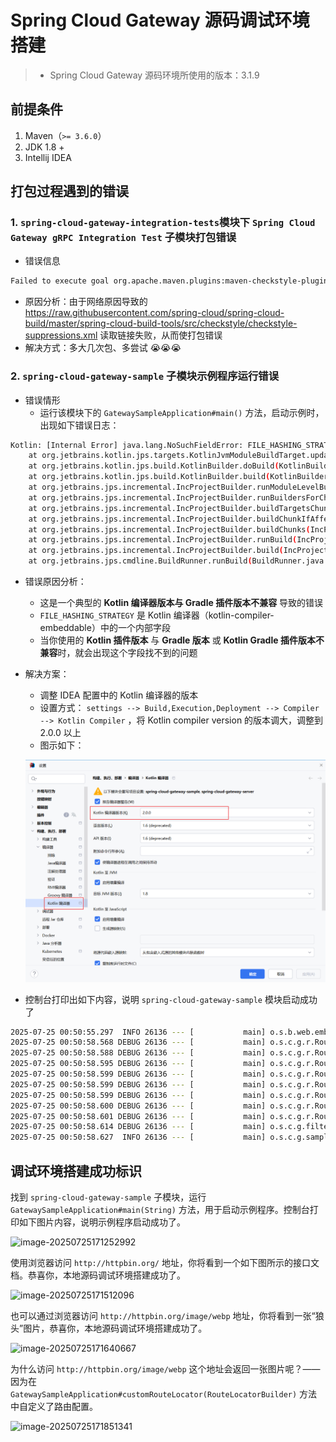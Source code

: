 # Spring Cloud Gateway 源码调试环境搭建

> - Spring Cloud Gateway 源码环境所使用的版本：3.1.9

## 前提条件

1. Maven（`>= 3.6.0`）
2. JDK 1.8 +
3. Intellij IDEA

## 打包过程遇到的错误

### 1. `spring-cloud-gateway-integration-tests`模块下 `Spring Cloud Gateway gRPC Integration Test` 子模块打包错误

- 错误信息
```sh
Failed to execute goal org.apache.maven.plugins:maven-checkstyle-plugin:3.1.2:check (checkstyle-validation) on project grpc: Failed during checkstyle configuration: cannot initialize module SuppressionFilter - Unable to read https://raw.githubusercontent.com/spring-cloud/spring-cloud-build/master/spring-cloud-build-tools/src/checkstyle/checkstyle-suppressions.xml: Read timed out -> [Help 1]
```

- 原因分析：由于网络原因导致的 https://raw.githubusercontent.com/spring-cloud/spring-cloud-build/master/spring-cloud-build-tools/src/checkstyle/checkstyle-suppressions.xml 读取链接失败，从而使打包错误
- 解决方式：多大几次包、多尝试 😭😭😭



### 2. `spring-cloud-gateway-sample` 子模块示例程序运行错误

- 错误情形
  - 运行该模块下的 `GatewaySampleApplication#main()` 方法，启动示例时，出现如下错误日志：

```sh
Kotlin: [Internal Error] java.lang.NoSuchFieldError: FILE_HASHING_STRATEGY
	at org.jetbrains.kotlin.jps.targets.KotlinJvmModuleBuildTarget.updateChunkMappings(KotlinJvmModuleBuildTarget.kt:362)
	at org.jetbrains.kotlin.jps.build.KotlinBuilder.doBuild(KotlinBuilder.kt:463)
	at org.jetbrains.kotlin.jps.build.KotlinBuilder.build(KotlinBuilder.kt:299)
	at org.jetbrains.jps.incremental.IncProjectBuilder.runModuleLevelBuilders(IncProjectBuilder.java:1609)
	at org.jetbrains.jps.incremental.IncProjectBuilder.runBuildersForChunk(IncProjectBuilder.java:1238)
	at org.jetbrains.jps.incremental.IncProjectBuilder.buildTargetsChunk(IncProjectBuilder.java:1389)
	at org.jetbrains.jps.incremental.IncProjectBuilder.buildChunkIfAffected(IncProjectBuilder.java:1203)
	at org.jetbrains.jps.incremental.IncProjectBuilder.buildChunks(IncProjectBuilder.java:971)
	at org.jetbrains.jps.incremental.IncProjectBuilder.runBuild(IncProjectBuilder.java:527)
	at org.jetbrains.jps.incremental.IncProjectBuilder.build(IncProjectBuilder.java:236)
	at org.jetbrains.jps.cmdline.BuildRunner.runBuild(BuildRunner.java:135)

```

- 错误原因分析：
  - 这是一个典型的 **Kotlin 编译器版本与 Gradle 插件版本不兼容** 导致的错误
  - `FILE_HASHING_STRATEGY` 是 Kotlin 编译器（kotlin-compiler-embeddable）中的一个内部字段
  - 当你使用的 **Kotlin 插件版本** 与 **Gradle 版本** 或 **Kotlin Gradle 插件版本不兼容**时，就会出现这个字段找不到的问题

- 解决方案：

  - 调整 IDEA 配置中的 Kotlin 编译器的版本
  - 设置方式： `settings --> Build,Execution,Deployment --> Compiler --> Kotlin Compiler` ，将 Kotlin compiler version 的版本调大，调整到 2.0.0 以上
  - 图示如下：

  ![image-20250725010834682](https://raw.githubusercontent.com/witty-hamster/oss/master/202507/202507250108923.png)

- 控制台打印出如下内容，说明 `spring-cloud-gateway-sample` 模块启动成功了

```sh
2025-07-25 00:50:55.297  INFO 26136 --- [           main] o.s.b.web.embedded.netty.NettyWebServer  : Netty started on port 8080
2025-07-25 00:50:58.568 DEBUG 26136 --- [           main] o.s.c.g.r.RouteDefinitionRouteLocator    : RouteDefinition websocket_test applying {_genkey_0=/echo} to Path
2025-07-25 00:50:58.588 DEBUG 26136 --- [           main] o.s.c.g.r.RouteDefinitionRouteLocator    : RouteDefinition websocket_test applying filter {_genkey_0=/httpbin} to PrefixPath
2025-07-25 00:50:58.595 DEBUG 26136 --- [           main] o.s.c.g.r.RouteDefinitionRouteLocator    : RouteDefinition websocket_test applying filter {_genkey_0=X-Response-Default-Foo, _genkey_1=Default-Bar} to AddResponseHeader
2025-07-25 00:50:58.599 DEBUG 26136 --- [           main] o.s.c.g.r.RouteDefinitionRouteLocator    : RouteDefinition matched: websocket_test
2025-07-25 00:50:58.599 DEBUG 26136 --- [           main] o.s.c.g.r.RouteDefinitionRouteLocator    : RouteDefinition default_path_to_httpbin applying {_genkey_0=/**} to Path
2025-07-25 00:50:58.599 DEBUG 26136 --- [           main] o.s.c.g.r.RouteDefinitionRouteLocator    : RouteDefinition default_path_to_httpbin applying filter {_genkey_0=/httpbin} to PrefixPath
2025-07-25 00:50:58.600 DEBUG 26136 --- [           main] o.s.c.g.r.RouteDefinitionRouteLocator    : RouteDefinition default_path_to_httpbin applying filter {_genkey_0=X-Response-Default-Foo, _genkey_1=Default-Bar} to AddResponseHeader
2025-07-25 00:50:58.601 DEBUG 26136 --- [           main] o.s.c.g.r.RouteDefinitionRouteLocator    : RouteDefinition matched: default_path_to_httpbin
2025-07-25 00:50:58.614 DEBUG 26136 --- [           main] o.s.c.g.filter.GatewayMetricsFilter      : New routes count: 2
2025-07-25 00:50:58.627  INFO 26136 --- [           main] o.s.c.g.sample.GatewaySampleApplication  : Started GatewaySampleApplication in 20.237 seconds (JVM running for 25.542)
```



## 调试环境搭建成功标识

找到 `spring-cloud-gateway-sample` 子模块，运行 `GatewaySampleApplication#main(String)` 方法，用于启动示例程序。控制台打印如下图片内容，说明示例程序启动成功了。

![image-20250725171252992](https://cdn.jsdelivr.net/gh/witty-hamster/oss@master/202507/image-20250725171252992.png)

使用浏览器访问 `http://httpbin.org/` 地址，你将看到一个如下图所示的接口文档。恭喜你，本地源码调试环境搭建成功了。

![image-20250725171512096](https://cdn.jsdelivr.net/gh/witty-hamster/oss@master/202507/image-20250725171512096.png)

也可以通过浏览器访问 `http://httpbin.org/image/webp` 地址，你将看到一张“狼头”图片，恭喜你，本地源码调试环境搭建成功了。

![image-20250725171640667](https://cdn.jsdelivr.net/gh/witty-hamster/oss@master/202507/image-20250725171640667.png)

为什么访问 `http://httpbin.org/image/webp` 这个地址会返回一张图片呢？—— 因为在 `GatewaySampleApplication#customRouteLocator(RouteLocatorBuilder)` 方法中自定义了路由配置。

![image-20250725171851341](https://cdn.jsdelivr.net/gh/witty-hamster/oss@master/202507/image-20250725171851341.png)